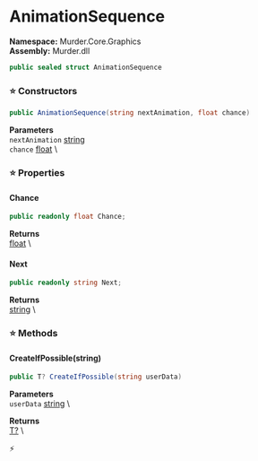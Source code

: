 # AnimationSequence

**Namespace:** Murder.Core.Graphics \
**Assembly:** Murder.dll

```csharp
public sealed struct AnimationSequence
```

### ⭐ Constructors
```csharp
public AnimationSequence(string nextAnimation, float chance)
```

**Parameters** \
`nextAnimation` [string](https://learn.microsoft.com/en-us/dotnet/api/System.String?view=net-7.0) \
`chance` [float](https://learn.microsoft.com/en-us/dotnet/api/System.Single?view=net-7.0) \

### ⭐ Properties
#### Chance
```csharp
public readonly float Chance;
```

**Returns** \
[float](https://learn.microsoft.com/en-us/dotnet/api/System.Single?view=net-7.0) \
#### Next
```csharp
public readonly string Next;
```

**Returns** \
[string](https://learn.microsoft.com/en-us/dotnet/api/System.String?view=net-7.0) \
### ⭐ Methods
#### CreateIfPossible(string)
```csharp
public T? CreateIfPossible(string userData)
```

**Parameters** \
`userData` [string](https://learn.microsoft.com/en-us/dotnet/api/System.String?view=net-7.0) \

**Returns** \
[T?](https://learn.microsoft.com/en-us/dotnet/api/System.Nullable-1?view=net-7.0) \



⚡